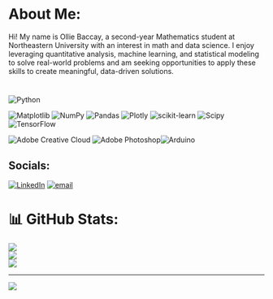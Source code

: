 # About Me:
Hi! My name is Ollie Baccay, a second-year Mathematics student at Northeastern University with an interest in math and data science. I enjoy leveraging quantitative analysis, machine learning, and statistical modeling to solve real-world problems and am seeking opportunities to apply these skills to create meaningful, data-driven solutions.



#
![Python](https://img.shields.io/badge/python-3670A0?style=for-the-badge&logo=python&logoColor=ffdd54) 

 ![Matplotlib](https://img.shields.io/badge/Matplotlib-%23ffffff.svg?style=for-the-badge&logo=Matplotlib&logoColor=black) ![NumPy](https://img.shields.io/badge/numpy-%23013243.svg?style=for-the-badge&logo=numpy&logoColor=white) ![Pandas](https://img.shields.io/badge/pandas-%23150458.svg?style=for-the-badge&logo=pandas&logoColor=white) ![Plotly](https://img.shields.io/badge/Plotly-%233F4F75.svg?style=for-the-badge&logo=plotly&logoColor=white) ![scikit-learn](https://img.shields.io/badge/scikit--learn-%23F7931E.svg?style=for-the-badge&logo=scikit-learn&logoColor=white) ![Scipy](https://img.shields.io/badge/SciPy-%230C55A5.svg?style=for-the-badge&logo=scipy&logoColor=%white) ![TensorFlow](https://img.shields.io/badge/TensorFlow-%23FF6F00.svg?style=for-the-badge&logo=TensorFlow&logoColor=white) 
 
![Adobe Creative Cloud](https://img.shields.io/badge/Adobe%20Creative%20Cloud-DA1F26.svg?style=for-the-badge&logo=Adobe%20Creative%20Cloud&logoColor=white) ![Adobe Photoshop](https://img.shields.io/badge/adobe%20photoshop-%2331A8FF.svg?style=for-the-badge&logo=adobe%20photoshop&logoColor=white)![Arduino](https://img.shields.io/badge/-Arduino-00979D?style=for-the-badge&logo=Arduino&logoColor=white)

## Socials:
[![LinkedIn](https://img.shields.io/badge/LinkedIn-%230077B5.svg?logo=linkedin&logoColor=white)](https://linkedin.com/in/oliverbaccay) [![email](https://img.shields.io/badge/Email-D14836?logo=gmail&logoColor=white)](mailto:olbaccay@gmail.com) 

# 📊 GitHub Stats:
![](https://github-readme-stats.vercel.app/api?username=ollieb216&theme=discord_old_blurple&hide_border=false&include_all_commits=true&count_private=true)<br/>
![](https://nirzak-streak-stats.vercel.app/?user=ollieb216&theme=discord_old_blurple&hide_border=false)<br/>
![](https://github-readme-stats.vercel.app/api/top-langs/?username=ollieb216&theme=discord_old_blurple&hide_border=false&include_all_commits=true&count_private=true&layout=compact)

---
[![](https://visitcount.itsvg.in/api?id=ollieb216&icon=0&color=0)](https://visitcount.itsvg.in)

<!-- Proudly created with GPRM ( https://gprm.itsvg.in ) -->
